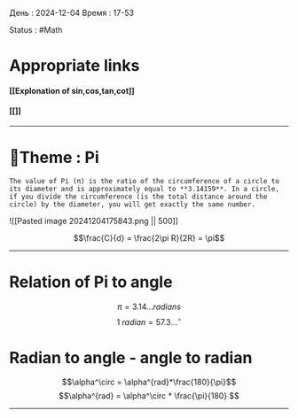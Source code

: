 День : 2024-12-04 
Время : 17-53

Status : #Math  


# Appropriate links
#### [[Explonation of sin,cos,tan,cot]]
#### [[]]
---

# 📏Theme : Pi

```ad-summary
The value of Pi (π) is the ratio of the circumference of a circle to its diameter and is approximately equal to **3.14159**. In a circle, if you divide the circumference (is the total distance around the circle) by the diameter, you will get exactly the same number.

```
![[Pasted image 20241204175843.png || 500]]

$$\frac{C}{d} = \frac{2\pi R}{2R} = \pi$$

---

# Relation of Pi to angle


$$\pi = 3.14\dots radians$$
$$1~radian = 57.3\dots^\circ$$
# Radian to angle - angle to radian
$$\alpha^\circ = \alpha^{rad}*\frac{180}{\pi}$$
$$\alpha^{rad} = \alpha^\circ * \frac{\pi}{180} $$

---
